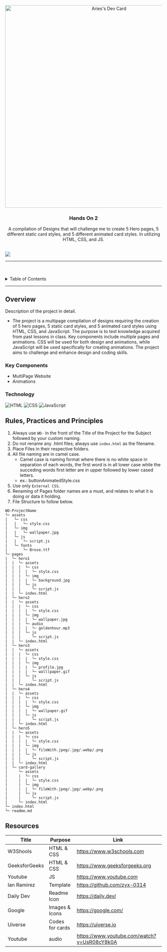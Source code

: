 <a name="readme-top">

<br/>

<br />
<div align="center">
  <a href="https://app.daily.dev/mononokuma">
   <img src="https://api.daily.dev/devcards/v2/DMEySfkP0murZQ6MrL1WW.png?type=wide&r=rgz" width="652" alt="Aries's Dev Card"/>
 </a>
<!-- TODO: Change Title to the name of the title of your Project -->
  <h3 align="center">Hands On 2</h3>
</div>
<!-- TODO: Make a short description -->
<div align="center">
  A compilation of Designs that will challenge me to create 5 Hero pages, 5 different static card styles, and 5 different animated card styles. In utilizing HTML, CSS, and JS.
</div>

<br />

<!-- TODO: Change the zyx-0314 into your github username  -->
<!-- TODO: Change the WD-Template-Project into the same name of your folder -->
![](https://visit-counter.vercel.app/counter.png?page=page=MononoKuma/WD-Hands_On_2)

---

<br />
<br />

<!-- TODO: If you want to add more layers for your readme -->
<details>
  <summary>Table of Contents</summary>
  <ol>
    <li>
      <a href="#overview">Overview</a>
      <ol>
        <li>
          <a href="#key-components">Key Components</a>
        </li>
        <li>
          <a href="#technology">Technology</a>
        </li>
      </ol>
    </li>
    <li>
      <a href="#rule,-practices-and-principles">Rules, Practices and Principles</a>
    </li>
    <li>
      <a href="#resources">Resources</a>
    </li>
  </ol>
</details>

---

## Overview

<!-- TODO: To be changed -->
<!-- The following are just sample -->
Description of the project in detail.

- The project is a multipage compilation of designs requiring the creation of 5 hero pages, 5 static card styles, and 5 animated card styles using HTML, CSS, and JavaScript. The purpose is to test knowledge acquired from past lessons in class. Key components include multiple pages and animations. CSS will be used for both design and animations, while JavaScript will be used specifically for creating animations. The project aims to challenge and enhance design and coding skills.

### Key Components
<!-- TODO: List of Key Components -->
<!-- The following are just sample -->
- MultiPage Website
- Animations

### Technology
<!-- TODO: List of Technology Used -->
![HTML](https://img.shields.io/badge/HTML-E34F26?style=for-the-badge&logo=html5&logoColor=white)
![CSS](https://img.shields.io/badge/CSS-1572B6?style=for-the-badge&logo=css3&logoColor=white)
![JavaScript](https://img.shields.io/badge/JavaScript-F7DF1E?style=for-the-badge&logo=javascript&logoColor=white)

## Rules, Practices and Principles
1. Always use `WD-` in the front of the Title of the Project for the Subject followed by your custom naming.
2. Do not rename any .html files; always use `index.html` as the filename.
3. Place Files in their respective folders.
4. All file naming are in camel case.
   - Camel case is naming format where there is no white space in separation of each words, the first word is in all lower case while the succeding words first letter are in upper followed by lower cased letters.
   - ex.: buttonAnimatedStyle.css
5. Use only `External CSS`.
6. Renaming of Pages folder names are a must, and relates to what it is doing or data it holding.
7. File Structure to follow below.

```
WD-ProjectName
└─ assets
|   └─ css
|   |   └─ style.css
|   └─ img
|   |   └─ wallpaper.jpg
|   └─ js
|   |   └─ script.js
|   └─ fonts
|       └─ Brose.ttf
└─ pages
|  └─ hero1
|  |  └─ assets
|  |  |  └─ css
|  |  |  |  └─ style.css
|  |  |  └─ img
|  |  |  |  └─ background.jpg
|  |  |  └─ js
|  |  |     └─ script.js
|  |  └─ index.html
|  └─ hero2
|  |  └─ assets
|  |  |  └─ css
|  |  |  |  └─ style.css
|  |  |  └─ img
|  |  |  |  └─ wallpaper.jpg
|  |  |  └─ audio
|  |  |  |  └─ goldenhour.mp3
|  |  |  └─ js
|  |  |     └─ script.js
|  |  └─ index.html
|  └─ hero3
|  |  └─ assets
|  |  |  └─ css
|  |  |  |  └─ style.css
|  |  |  └─ img
|  |  |  |  └─ profile.jpg
|  |  |  |  └─ walllpaper.gif
|  |  |  └─ js
|  |  |     └─ script.js
|  |  └─ index.html
|  └─ hero4
|  |  └─ assets
|  |  |  └─ css
|  |  |  |  └─ style.css
|  |  |  └─ img
|  |  |  |  └─ wallpaper.gif
|  |  |  └─ js
|  |  |     └─ script.js
|  |  └─ index.html
|  └─ hero5
|  |  └─ assets
|  |  |  └─ css
|  |  |  |  └─ style.css
|  |  |  └─ img
|  |  |  |  └─ fileWith.jpeg/.jpg/.webp/.png
|  |  |  └─ js
|  |  |     └─ script.js
|  |  └─ index.html
|  └─ card-gallery
|     └─ assets
|     |  └─ css
|     |  |  └─ style.css
|     |  └─ img
|     |  |  └─ fileWith.jpeg/.jpg/.webp/.png
|     |  └─ js
|     |     └─ script.js
|     └─ index.html
└─ index.html
└─ readme.md
```

## Resources

<!-- TODO: Add References -->
| Title | Purpose | Link |
|-|-|-|
| W3Shools | HTML & CSS | https://www.w3schools.com |
| GeeksforGeeks | HTML & CSS | https://www.geeksforgeeks.org |
| Youtube | JS | https://www.youtube.com |
| Ian Ramirez | Template | https://github.com/zyx-0314 |
| Daily Dev | Readme Icon | https://daily.dev/ |
| Google | Images & Icons | https://google.com/ |
| Uiverse | Codes for cards | https://uiverse.io |
| Youtube | audio | https://www.youtube.com/watch?v=UsR08cY8k0A |
